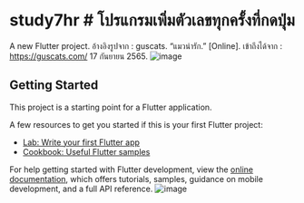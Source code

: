 # study7hr # โปรแกรมเพิ่มตัวเลขทุกครั้งที่กดปุ่ม

A new Flutter project.
อ้างอิงรูปจาก :
guscats. “แมวน่ารัก.” [Online]. เข้าถึงได้จาก : https://guscats.com/ 17 กันยายน 2565. 
![image](https://user-images.githubusercontent.com/65490523/190695874-da3702c2-2013-4ad5-b1f7-6e8f3623d94e.png)

## Getting Started

This project is a starting point for a Flutter application.

A few resources to get you started if this is your first Flutter project:

- [Lab: Write your first Flutter app](https://docs.flutter.dev/get-started/codelab)
- [Cookbook: Useful Flutter samples](https://docs.flutter.dev/cookbook)

For help getting started with Flutter development, view the
[online documentation](https://docs.flutter.dev/), which offers tutorials,
samples, guidance on mobile development, and a full API reference.
![image](https://user-images.githubusercontent.com/65490523/190695838-abdb1e13-5032-4db1-b500-950540879ecb.png)

